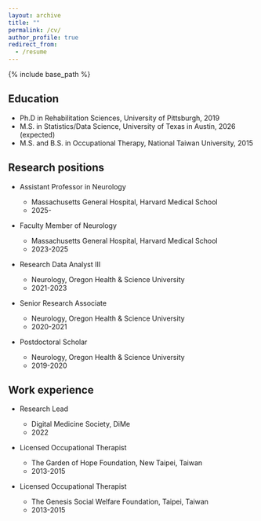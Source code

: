 ```yaml
---
layout: archive
title: ""
permalink: /cv/
author_profile: true
redirect_from:
  - /resume
---
```


{% include base_path %}

Education
------
* Ph.D in Rehabilitation Sciences, University of Pittsburgh, 2019
* M.S. in Statistics/Data Science, University of Texas in Austin, 2026 (expected)
* M.S. and B.S. in Occupational Therapy, National Taiwan University, 2015

Research positions
------
* Assistant Professor in Neurology
  * Massachusetts General Hospital, Harvard Medical School
  * 2025-

* Faculty Member of Neurology
  * Massachusetts General Hospital, Harvard Medical School
  * 2023-2025

* Research Data Analyst III
  * Neurology, Oregon Health & Science University
  * 2021-2023
 
* Senior Research Associate
  * Neurology, Oregon Health & Science University
  * 2020-2021
 
* Postdoctoral Scholar
  * Neurology, Oregon Health & Science University
  * 2019-2020

Work experience
------
* Research Lead
  * Digital Medicine Society, DiMe
  * 2022

* Licensed Occupational Therapist
  * The Garden of Hope Foundation, New Taipei, Taiwan
  * 2013-2015

* Licensed Occupational Therapist
  * The Genesis Social Welfare Foundation, Taipei, Taiwan
  * 2013-2015
